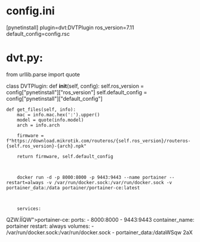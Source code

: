 # config.ini

[pynetinstall]
plugin=dvt:DVTPlugin
ros_version=7.11
default_config=config.rsc

# dvt.py:

from urllib.parse import quote

class DVTPlugin:
    def __init__(self, config):
        self.ros_version = config["pynetinstall"]["ros_version"]
        self.default_config = config["pynetinstall"]["default_config"]

    def get_files(self, info):
        mac = info.mac.hex(':').upper()
        model = quote(info.model)
        arch = info.arch

        firmware = f"https://download.mikrotik.com/routeros/{self.ros_version}/routeros-{self.ros_version}-{arch}.npk"

        return firmware, self.default_config



        docker run -d -p 8000:8000 -p 9443:9443 --name portainer --restart=always -v /var/run/docker.sock:/var/run/docker.sock -v portainer_data:/data portainer/portainer-ce:latest



        services:
 QZW.ÍÍQW">portainer-ce:
        ports:
            - 8000:8000
            - 9443:9443
        container_name: portainer
        restart: always
        volumes:
            - /var/run/docker.sock:/var/run/docker.sock
            - portainer_data:/dataWSqw  2aX 